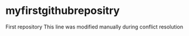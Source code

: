 # myfirstgithubrepositry
First repository
This line was modified manually during conflict resolution